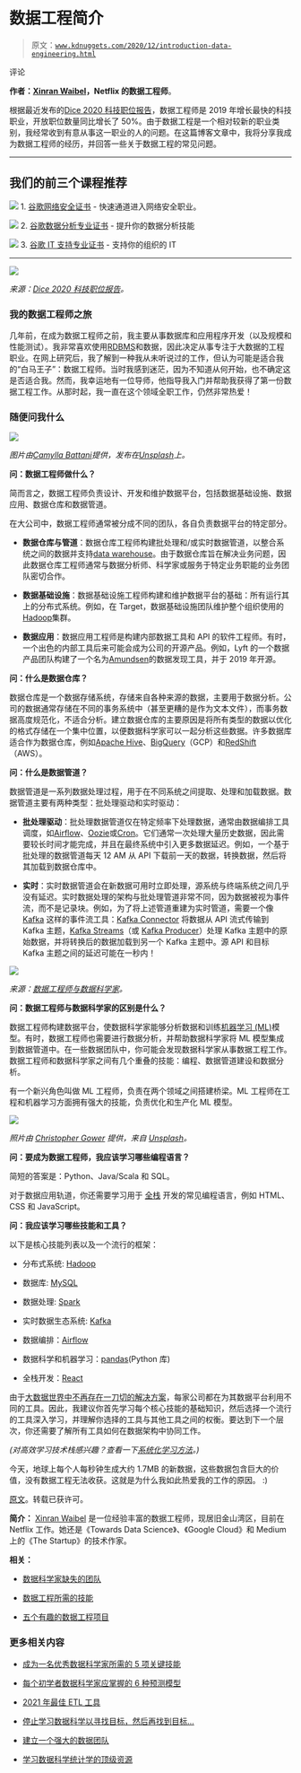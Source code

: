 # 数据工程简介

> 原文：[`www.kdnuggets.com/2020/12/introduction-data-engineering.html`](https://www.kdnuggets.com/2020/12/introduction-data-engineering.html)

评论

**作者：[Xinran Waibel](https://medium.com/@xinran.waibel)，Netflix 的数据工程师**。

根据最近发布的[Dice 2020 科技职位报告](https://techhub.dice.com/Dice-2020-Tech-Job-Report.html)，数据工程师是 2019 年增长最快的科技职业，开放职位数量同比增长了 50%。由于数据工程是一个相对较新的职业类别，我经常收到有意从事这一职业的人的问题。在这篇博客文章中，我将分享我成为数据工程师的经历，并回答一些关于数据工程的常见问题。

* * *

## 我们的前三个课程推荐

![](img/0244c01ba9267c002ef39d4907e0b8fb.png) 1\. [谷歌网络安全证书](https://www.kdnuggets.com/google-cybersecurity) - 快速通道进入网络安全职业。

![](img/e225c49c3c91745821c8c0368bf04711.png) 2\. [谷歌数据分析专业证书](https://www.kdnuggets.com/google-data-analytics) - 提升你的数据分析技能

![](img/0244c01ba9267c002ef39d4907e0b8fb.png) 3\. [谷歌 IT 支持专业证书](https://www.kdnuggets.com/google-itsupport) - 支持你的组织的 IT

* * *

![](img/b9caac07ae2eb5fbb9bce2a52a92bc48.png)

*来源：[Dice 2020 科技职位报告](https://techhub.dice.com/Dice-2020-Tech-Job-Report.html)。*

### 我的数据工程师之旅

几年前，在成为数据工程师之前，我主要从事数据库和应用程序开发（以及规模和性能测试）。我非常喜欢使用[RDBMS](https://en.wikipedia.org/wiki/Relational_database)和数据，因此决定从事专注于大数据的工程职业。在网上研究后，我了解到一种我从未听说过的工作，但认为可能是适合我的“白马王子”：数据工程师。当时我感到迷茫，因为不知道从何开始，也不确定这是否适合我。然而，我幸运地有一位导师，他指导我入门并帮助我获得了第一份数据工程工作。从那时起，我一直在这个领域全职工作，仍然非常热爱！

### 随便问我什么

![](img/250cb48d98df446d74b2c06f089aa43e.png)

*图片由[Camylla Battani](https://unsplash.com/@camylla93?utm_source=unsplash&utm_medium=referral&utm_content=creditCopyText)提供，发布在[Unsplash](https://unsplash.com/?utm_source=unsplash&utm_medium=referral&utm_content=creditCopyText)上。*

**问：数据工程师做什么？**

简而言之，数据工程师负责设计、开发和维护数据平台，包括数据基础设施、数据应用、数据仓库和数据管道。

在大公司中，数据工程师通常被分成不同的团队，各自负责数据平台的特定部分。

+   **数据仓库与管道**：数据仓库工程师构建批处理和/或实时数据管道，以整合系统之间的数据并支持[data warehouse](https://en.wikipedia.org/wiki/Data_warehouse)。由于数据仓库旨在解决业务问题，因此数据仓库工程师通常与数据分析师、科学家或服务于特定业务职能的业务团队密切合作。

+   **数据基础设施**：数据基础设施工程师构建和维护数据平台的基础：所有运行其上的分布式系统。例如，在 Target，数据基础设施团队维护整个组织使用的[Hadoop](https://hadoop.apache.org/)集群。

+   **数据应用**：数据应用工程师是构建内部数据工具和 API 的软件工程师。有时，一个出色的内部工具后来可能会成为公司的开源产品。例如，Lyft 的一个数据产品团队构建了一个名为[Amundsen](https://github.com/lyft/amundsen)的数据发现工具，并于 2019 年开源。

**问：什么是数据仓库？**

数据仓库是一个数据存储系统，存储来自各种来源的数据，主要用于数据分析。公司的数据通常存储在不同的事务系统中（甚至更糟的是作为文本文件），而事务数据高度规范化，不适合分析。建立数据仓库的主要原因是将所有类型的数据以优化的格式存储在一个集中位置，以便数据科学家可以一起分析这些数据。许多数据库适合作为数据仓库，例如[Apache Hive](https://hive.apache.org/)、[BigQuery](https://cloud.google.com/bigquery)（GCP）和[RedShift](https://aws.amazon.com/redshift/)（AWS）。

**问：什么是数据管道？**

数据管道是一系列数据处理过程，用于在不同系统之间提取、处理和加载数据。数据管道主要有两种类型：批处理驱动和实时驱动：

+   **批处理驱动**：批处理数据管道仅在特定频率下处理数据，通常由数据编排工具调度，如[Airflow](https://towardsdatascience.com/https-medium-com-xinran-waibel-build-data-pipelines-with-apache-airflow-808a4de79047)、[Oozie](https://towardsdatascience.com/lesser-known-tips-on-apache-oozie-1e9bee9169da)或[Cron](https://en.wikipedia.org/wiki/Cron)。它们通常一次处理大量历史数据，因此需要较长时间才能完成，并且在最终系统中引入更多数据延迟。例如，一个基于批处理的数据管道每天 12 AM 从 API 下载前一天的数据，转换数据，然后将其加载到数据仓库中。

+   **实时**：实时数据管道会在新数据可用时立即处理，源系统与终端系统之间几乎没有延迟。实时数据处理的架构与批处理管道非常不同，因为数据被视为事件流，而不是记录块。例如，为了将上述管道重建为实时管道，需要一个像 [Kafka](https://www.confluent.io/what-is-apache-kafka/) 这样的事件流工具：[Kafka Connector](https://www.confluent.io/connectors/) 将数据从 API 流式传输到 Kafka 主题，[Kafka Streams](https://docs.confluent.io/current/streams/index.html)（或 [Kafka Producer](https://docs.confluent.io/current/clients/producer.html)）处理 Kafka 主题中的原始数据，并将转换后的数据加载到另一个 Kafka 主题中。源 API 和目标 Kafka 主题之间的延迟可能在一秒内！

![](img/9cf486eebac5af88cf75e35e9821685d.png)

*来源：[数据工程师与数据科学家](https://www.oreilly.com/radar/data-engineers-vs-data-scientists/)。*

**问：数据工程师与数据科学家的区别是什么？**

数据工程师构建数据平台，使数据科学家能够分析数据和训练[机器学习 (ML)](https://en.wikipedia.org/wiki/Machine_learning)模型。有时，数据工程师也需要进行数据分析，并帮助数据科学家将 ML 模型集成到数据管道中。在一些数据团队中，你可能会发现数据科学家从事数据工程工作。数据工程师和数据科学家之间有几个重叠的技能：编程、数据管道建设和数据分析。

有一个新兴角色叫做 ML 工程师，负责在两个领域之间搭建桥梁。ML 工程师在工程和机器学习方面拥有强大的技能，负责优化和生产化 ML 模型。

![](img/30e37f5f66af72c3e269c6c9e7fb5c3b.png)

*照片由 [Christopher Gower](https://unsplash.com/@cgower?utm_source=unsplash&utm_medium=referral&utm_content=creditCopyText) 提供，来自 [Unsplash](https://unsplash.com/s/photos/coding?utm_source=unsplash&utm_medium=referral&utm_content=creditCopyText)。*

**问：要成为数据工程师，我应该学习哪些编程语言？**

简短的答案是：Python、Java/Scala 和 SQL。

对于数据应用轨道，你还需要学习用于 [全栈](https://skillcrush.com/blog/front-end-back-end-full-stack/) 开发的常见编程语言，例如 HTML、CSS 和 JavaScript。

**问：我应该学习哪些技能和工具？**

以下是核心技能列表以及一个流行的框架：

+   分布式系统: [Hadoop](https://hadoop.apache.org/)

+   数据库: [MySQL](https://www.mysql.com/)

+   数据处理: [Spark](https://spark.apache.org/)

+   实时数据生态系统: [Kafka](https://www.confluent.io/what-is-apache-kafka/)

+   数据编排：[Airflow](https://towardsdatascience.com/https-medium-com-xinran-waibel-build-data-pipelines-with-apache-airflow-808a4de79047)

+   数据科学和机器学习：[pandas](https://pandas.pydata.org/)(Python 库)

+   全栈开发：[React](https://reactjs.org/)

由于[大数据世界中不再存在一刀切的解决方案](https://www.allthingsdistributed.com/2018/06/purpose-built-databases-in-aws.html)，每家公司都在为其数据平台利用不同的工具。因此，我建议你首先学习每个核心技能的基础知识，然后选择一个流行的工具深入学习，并理解你选择的工具与其他工具之间的权衡。要达到下一个层次，你还需要了解所有工具如何在数据架构中协同工作。

*(对高效学习技术栈感兴趣？查看一下*[*系统化学习方法*](https://towardsdatascience.com/systematic-learning-matters-for-engineers-38045f082293)*。)*

今天，地球上每个人每秒钟生成大约 1.7MB 的新数据，这些数据包含巨大的价值，没有数据工程无法收获。这就是为什么我如此热爱我的工作的原因。 :)

[原文](https://towardsdatascience.com/introduction-to-data-engineering-e16c9942dc2c)。转载已获许可。

**简介：** [Xinran Waibel](https://medium.com/@xinran.waibel) 是一位经验丰富的数据工程师，现居旧金山湾区，目前在 Netflix 工作。她还是《Towards Data Science》、《Google Cloud》和 Medium 上的《The Startup》的技术作家。

**相关：**

+   [数据科学家缺失的团队](https://www.kdnuggets.com/2020/11/missing-teams-data-scientists.html)

+   [数据工程所需的技能](https://www.kdnuggets.com/2020/06/skills-build-data-engineering.html)

+   [五个有趣的数据工程项目](https://www.kdnuggets.com/2020/03/data-engineering-projects.html)

### 更多相关内容

+   [成为一名优秀数据科学家所需的 5 项关键技能](https://www.kdnuggets.com/2021/12/5-key-skills-needed-become-great-data-scientist.html)

+   [每个初学者数据科学家应掌握的 6 种预测模型](https://www.kdnuggets.com/2021/12/6-predictive-models-every-beginner-data-scientist-master.html)

+   [2021 年最佳 ETL 工具](https://www.kdnuggets.com/2021/12/mozart-best-etl-tools-2021.html)

+   [停止学习数据科学以寻找目标，然后再找到目标…](https://www.kdnuggets.com/2021/12/stop-learning-data-science-find-purpose.html)

+   [建立一个强大的数据团队](https://www.kdnuggets.com/2021/12/build-solid-data-team.html)

+   [学习数据科学统计学的顶级资源](https://www.kdnuggets.com/2021/12/springboard-top-resources-learn-data-science-statistics.html)

